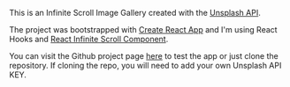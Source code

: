 This is an Infinite Scroll Image Gallery created with the [Unsplash API](https://unsplash.com/developers).

The project was bootstrapped with [Create React App](https://github.com/facebook/create-react-app) and I'm using React Hooks and [React Infinite Scroll Component](https://www.npmjs.com/package/react-infinite-scroll-component).

You can visit the Github project page [here](https://ioanacosmina.github.io/image-gallery/) to test the app or just clone the repository. If cloning the repo, you will need to add your own Unsplash API KEY.
